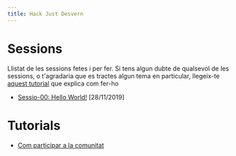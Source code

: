 ```yaml
---
title: Hack Just Desvern
---
```


# Sessions
Llistat de les sessions fetes i per fer. Si tens algun dubte de qualsevol de les sessions, o t'agradaria que es tractes algun tema en particular, llegeix-te [aquest tutorial](tutorials/participa) que explica com fer-ho
- [Sessio-00: Hello World!](sessions/00) [28/11/2019]

# Tutorials
- [Com participar a la comunitat](tutorials/participa)



